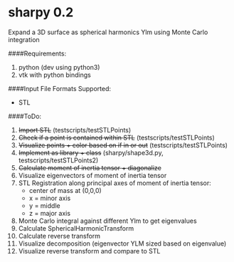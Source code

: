 sharpy 0.2
==================

Expand a 3D surface as spherical harmonics Ylm using Monte Carlo integration

####Requirements:
1. python (dev using python3)
2. vtk with python bindings

####Input File Formats Supported:
- STL

####ToDo:

1. ~~Import STL~~ (testscripts/testSTLPoints)
2. ~~Check if a point is contained within STL~~ (testscripts/testSTLPoints)
3. ~~Visualize points + color based on if in or out~~ (testscripts/testSTLPoints)
4. ~~Implement as library + class~~ (sharpy/shape3d.py, testscripts/testSTLPoints2)
5. ~~Calculate moment of inertia tensor + diagonalize~~
6. Visualize eigenvectors of moment of inertia tensor
7. STL Registration along principal axes of moment of inertia tensor:
	- center of mass at (0,0,0)
	- x = minor axis
	- y = middle
	- z = major axis
8. Monte Carlo integral against different Ylm to get eigenvalues
9. Calculate SphericalHarmonicTransform
10. Calculate reverse transform
11. Visualize decomposition (eigenvector YLM sized based on eigenvalue)
12. Visualize reverse transform and compare to STL